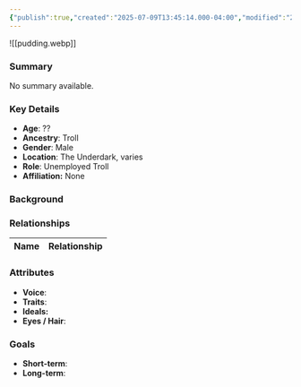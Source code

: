 ```yaml
---
{"publish":true,"created":"2025-07-09T13:45:14.000-04:00","modified":"2025-07-09T14:00:14.000-04:00","cssclasses":""}
---
```



![[pudding.webp]]
### Summary
No summary available.

### Key Details
- **Age**: ??
- **Ancestry**: Troll
- **Gender**: Male
- **Location**: The Underdark, varies
- **Role**: Unemployed Troll
- **Affiliation:** None

### Background


### Relationships

| Name  | Relationship |
| ----- | ------------ |

### Attributes
- **Voice**:
- **Traits**:  
- **Ideals:**
- **Eyes / Hair**:  

### Goals
- **Short-term**:  
- **Long-term**:  
